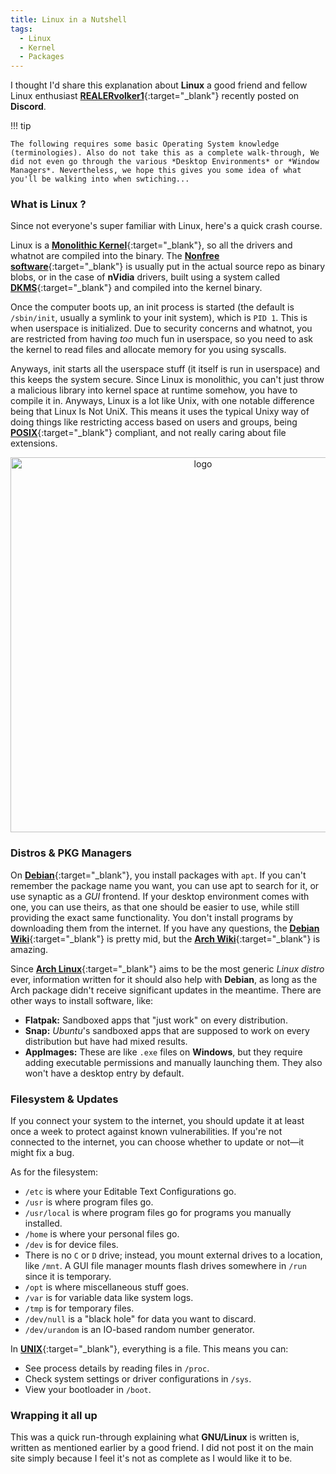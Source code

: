 ```yaml
---
title: Linux in a Nutshell
tags:
  - Linux
  - Kernel
  - Packages
---
```

I thought I'd share this explanation about **Linux** a good friend and fellow Linux enthusiast [**REALERvolker1**](https://github.com/REALERvolker1){:target="_blank"} recently posted on **Discord**.

!!! tip

    The following requires some basic Operating System knowledge (terminologies). Also do not take this as a complete walk-through, We did not even go through the various *Desktop Environments* or *Window Managers*. Nevertheless, we hope this gives you some idea of what you'll be walking into when swtiching...

### What is Linux ?

Since not everyone's super familiar with Linux, here's a quick crash course.

Linux is a [**Monolithic Kernel**](https://en.wikipedia.org/wiki/Monolithic_kernel#:~:text=A%20monolithic%20kernel%20is%20an,virtual%20interface%20over%20computer%20hardware.){:target="_blank"}, so all the drivers and whatnot are compiled into the binary. The [**Nonfree software**](https://www.fsf.org/about/what-is-free-software){:target="_blank"} is usually put in the actual source repo as binary blobs, or in the case of **nVidia** drivers, built using a system called [**DKMS**](https://en.wikipedia.org/wiki/Dynamic_Kernel_Module_Support){:target="_blank"} and compiled into the kernel binary.

Once the computer boots up, an init process is started (the default is `/sbin/init`, usually a symlink to your init system), which is `PID 1`. This is when userspace is initialized. Due to security concerns and whatnot, you are restricted from having *too* much fun in userspace, so you need to ask the kernel to read files and allocate memory for you using syscalls.

Anyways, init starts all the userspace stuff (it itself is run in userspace) and this keeps the system secure. Since Linux is monolithic, you can't just throw a malicious library into kernel space at runtime somehow, you have to compile it in. Anyways, Linux is a lot like Unix, with one notable difference being that Linux Is Not UniX. This means it uses the typical Unixy way of doing things like restricting access based on users and groups, being [**POSIX**](https://en.wikipedia.org/wiki/POSIX){:target="_blank"} compliant, and not really caring about file extensions.

<p align="center">
    <img width="600" src="https://i.imgur.com/Mu7NHx9.png" alt="logo">
</p>

### Distros & PKG Managers

On [**Debian**](https://www.debian.org){:target="_blank"}, you install packages with `apt`. If you can't remember the package name you want, you can use apt to search for it, or use synaptic as a *GUI* frontend. If your desktop environment comes with one, you can use theirs, as that one should be easier to use, while still providing the exact same functionality. You don't install programs by downloading them from the internet. If you have any questions, the [**Debian Wiki**](https://wiki.debian.org/DontBreakDebian){:target="_blank"} is pretty mid, but the [**Arch Wiki**](https://wiki.archlinux.org){:target="_blank"} is amazing.

Since [**Arch Linux**](https://archlinux.org){:target="_blank"} aims to be the most generic *Linux distro* ever, information written for it should also help with **Debian**, as long as the Arch package didn't receive significant updates in the meantime. There are other ways to install software, like:

- **Flatpak:** Sandboxed apps that "just work" on every distribution.
- **Snap:** *Ubuntu*'s sandboxed apps that are supposed to work on every distribution but have had mixed results.
- **AppImages:** These are like `.exe` files on **Windows**, but they require adding executable permissions and manually launching them. They also won't have a desktop entry by default.

### Filesystem & Updates

If you connect your system to the internet, you should update it at least once a week to protect against known vulnerabilities. If you're not connected to the internet, you can choose whether to update or not—it might fix a bug.

As for the filesystem:

- `/etc` is where your Editable Text Configurations go.
- `/usr` is where program files go.
- `/usr/local` is where program files go for programs you manually installed.
- `/home` is where your personal files go.
- `/dev` is for device files.
- There is no `C` or `D` drive; instead, you mount external drives to a location, like `/mnt`. A GUI file manager mounts flash drives somewhere in `/run` since it is temporary.
- `/opt` is where miscellaneous stuff goes.
- `/var` is for variable data like system logs.
- `/tmp` is for temporary files.
- `/dev/null` is a "black hole" for data you want to discard.
- `/dev/urandom` is an IO-based random number generator.

In [**UNIX**](https://en.wikipedia.org/wiki/Unix){:target="_blank"},  everything is a file. This means you can:

- See process details by reading files in `/proc`.
- Check system settings or driver configurations in `/sys`.
- View your bootloader in `/boot`.

### Wrapping it all up

This was a quick run-through explaining what **GNU/Linux** is written is, written as mentioned earlier by a good friend. I did not post it on the main site simply because I feel it's not as complete as I would like it to be.
